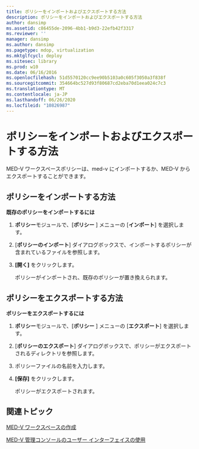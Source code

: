 ```yaml
---
title: ポリシーをインポートおよびエクスポートする方法
description: ポリシーをインポートおよびエクスポートする方法
author: dansimp
ms.assetid: c86455de-2096-4bb1-b9d3-22efb42f3317
ms.reviewer: ''
manager: dansimp
ms.author: dansimp
ms.pagetype: mdop, virtualization
ms.mktglfcycl: deploy
ms.sitesec: library
ms.prod: w10
ms.date: 06/16/2016
ms.openlocfilehash: 51d5570120cc9ee90b5103a0c605f3050a3f838f
ms.sourcegitcommit: 354664bc527d93f80687cd2eba70d1eea024c7c3
ms.translationtype: MT
ms.contentlocale: ja-JP
ms.lasthandoff: 06/26/2020
ms.locfileid: "10826987"
---
```

# ポリシーをインポートおよびエクスポートする方法


MED-V ワークスペースポリシーは、med-v にインポートするか、MED-V からエクスポートすることができます。

## ポリシーをインポートする方法


**既存のポリシーをインポートするには**

1.  **ポリシー**モジュールで、[**ポリシー** ] メニューの [**インポート**] を選択します。

2.  [**ポリシーのインポート**] ダイアログボックスで、インポートするポリシーが含まれているファイルを参照します。

3.  **[開く]** をクリックします。

    ポリシーがインポートされ、既存のポリシーが置き換えられます。

## ポリシーをエクスポートする方法


**ポリシーをエクスポートするには**

1.  **ポリシー**モジュールで、[**ポリシー** ] メニューの [**エクスポート**] を選択します。

2.  [**ポリシーのエクスポート**] ダイアログボックスで、ポリシーがエクスポートされるディレクトリを参照します。

3.  ポリシーファイルの名前を入力します。

4.  **[保存]** をクリックします。

    ポリシーがエクスポートされます。

## 関連トピック


[MED-V ワークスペースの作成](creating-a-med-v-workspacemedv-10-sp1.md)

[MED-V 管理コンソールのユーザー インターフェイスの使用](using-the-med-v-management-console-user-interface.md)

 

 





